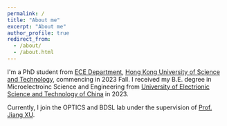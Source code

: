 ```yaml
---
permalink: /
title: "About me"
excerpt: "About me"
author_profile: true
redirect_from: 
  - /about/
  - /about.html
---
```


I'm a PhD student from [ECE Department](https://ece.hkust.edu.hk/), [Hong Kong University of Science and Technology](https://hkust.edu.hk/), commencing in 2023 Fall. I received my B.E. degree in Microelectroinc Science and Engineering from [University of Electrionic Science and Technology of China](https://www.uestc.edu.cn/) in 2023.

Currently, I join the OPTICS and BDSL lab under the supervision of [Prof. Jiang XU](https://eexu.home.ece.ust.hk/).

